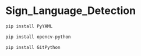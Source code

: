 # Sign_Language_Detection

```bash
pip install PyYAML
```

```bash
pip install opencv-python
```
```bash
pip install GitPython
```